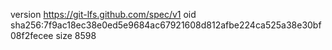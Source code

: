 version https://git-lfs.github.com/spec/v1
oid sha256:7f9ac18ec38e0ed5e9684ac67921608d812afbe224ca525a38e30bf08f2fecee
size 8598
